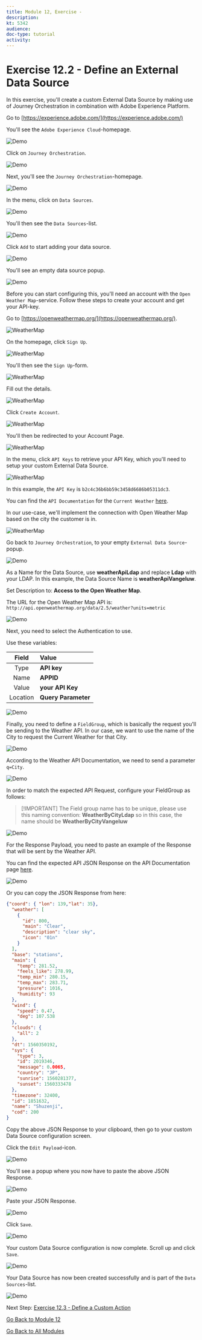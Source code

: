```yaml
---
title: Module 12, Exercise - 
description: 
kt: 5342
audience: 
doc-type: tutorial
activity: 
---
```


# Exercise 12.2 - Define an External Data Source

In this exercise, you'll create a custom External Data Source by making use of Journey Orchestration in combination with Adobe Experience Platform.

Go to [https://experience.adobe.com/](https://experience.adobe.com/)

You'll see the ``Adobe Experience Cloud``-homepage.

![Demo](./images/aec.png)

Click on ``Journey Orchestration``.

![Demo](./images/aecjo.png)

Next, you'll see the ``Journey Orchestration``-homepage.

![Demo](./images/aecjoh.png)

In the menu, click on ``Data Sources``.

![Demo](./images/menudatasources.png)

You'll then see the ``Data Sources``-list.

![Demo](./images/dshome.png)

Click ``Add`` to start adding your data source.

![Demo](./images/add.png)

You'll see an empty data source popup.

![Demo](./images/emptyds.png)

Before you can start configuring this, you'll need an account with the ``Open Weather Map``-service. Follow these steps to create your account and get your API-key.

Go to [https://openweathermap.org/](https://openweathermap.org/).

![WeatherMap](./images/owm.png)

On the homepage, click ``Sign Up``.

![WeatherMap](./images/owmsu.png)

You'll then see the ``Sign Up``-form.

![WeatherMap](./images/owm1.png)

Fill out the details.

![WeatherMap](./images/owm2.png)

Click ``Create Account``.

![WeatherMap](./images/owm3.png)

You'll then be redirected to your Account Page.

![WeatherMap](./images/owm4.png)

In the menu, click ``API Keys`` to retrieve your API Key, which you'll need to setup your custom External Data Source.

![WeatherMap](./images/owm5.png)

In this example, the ``API Key`` is ``b2c4c36b6bb59c3458d6686b05311dc3``.

You can find the ``API Documentation`` for the ``Current Weather`` [here](https://openweathermap.org/current).

In our use-case, we'll implement the connection with Open Weather Map based on the city the customer is in.

![WeatherMap](./images/owm6.png)

Go back to ``Journey Orchestration``, to your empty ``External Data Source``-popup.

![Demo](./images/emptyds.png)

As a Name for the Data Source, use **weatherApiLdap** and replace **Ldap** with your LDAP. In this example, the Data Source Name is **weatherApiVangeluw**.

Set Description to: **Access to the Open Weather Map**.

The URL for the Open Weather Map API is: ``http://api.openweathermap.org/data/2.5/weather?units=metric``

![Demo](./images/dsname.png)

Next, you need to select the Authentication to use.

Use these variables:

| Field               | Value              |
|:-----------------------:| :-----------------------|
| Type            |**API key**            |
| Name           | **APPID**         |
| Value           | **your API Key**         |
| Location           | **Query Parameter**         |

![Demo](./images/dsauth.png)

Finally, you need to define a ``FieldGroup``, which is basically the request you'll be sending to the Weather API. In our case, we want to use the name of the City to request the Current Weather for that City.

![Demo](./images/fg.png)

According to the Weather API Documentation, we need to send a parameter ``q=City``.

![Demo](./images/owmapi.png)

In order to match the expected API Request, configure your FieldGroup as follows:

>[!IMPORTANT] The Field group name has to be unique, please use this naming convention: **WeatherByCityLdap** so in this case, the name should be **WeatherByCityVangeluw**

![Demo](./images/fg1.png)

For the Response Payload, you need to paste an example of the Response that will be sent by the Weather API.

You can find the expected API JSON Response on the API Documentation page [here](https://openweathermap.org/current).

![Demo](./images/owmapi1.png)

Or you can copy the JSON Response from here:

```json
{"coord": { "lon": 139,"lat": 35},
  "weather": [
    {
      "id": 800,
      "main": "Clear",
      "description": "clear sky",
      "icon": "01n"
    }
  ],
  "base": "stations",
  "main": {
    "temp": 281.52,
    "feels_like": 278.99,
    "temp_min": 280.15,
    "temp_max": 283.71,
    "pressure": 1016,
    "humidity": 93
  },
  "wind": {
    "speed": 0.47,
    "deg": 107.538
  },
  "clouds": {
    "all": 2
  },
  "dt": 1560350192,
  "sys": {
    "type": 3,
    "id": 2019346,
    "message": 0.0065,
    "country": "JP",
    "sunrise": 1560281377,
    "sunset": 1560333478
  },
  "timezone": 32400,
  "id": 1851632,
  "name": "Shuzenji",
  "cod": 200
}
```

Copy the above JSON Response to your clipboard, then go to your custom Data Source configuration screen.

Click the ``Edit Payload``-icon.

![Demo](./images/owmapi2.png)

You'll see a popup where you now have to paste the above JSON Response.

![Demo](./images/owmapi3.png)

Paste your JSON Response.

![Demo](./images/owmapi4.png)

Click ``Save``.

![Demo](./images/dssave.png)

Your custom Data Source configuration is now complete. Scroll up and click ``Save``.

![Demo](./images/dssave2.png)

Your Data Source has now been created successfully and is part of the ``Data Sources``-list.

![Demo](./images/dslist.png)

Next Step: [Exercise 12.3 - Define a Custom Action](./ex3.md)

[Go Back to Module 12](./README.md)

[Go Back to All Modules](../../README.md)
